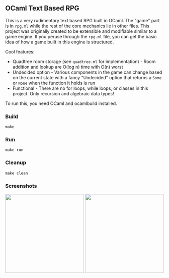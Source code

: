 ## OCaml Text Based RPG

This is a very rudimentary text based RPG built in OCaml. The "game" part is in `rpg.ml` while the rest of the core mechanics lie in other files. This project was originally created to be extensible and modifiable similar to a game engine. If you peruse through the `rpg.ml` file, you can get the basic idea of how a game built in this engine is structured.

Cool features:

* Quadtree room storage (see `quadtree.ml` for implementation) - Room addition and lookup are O(log n) time with O(n) worst
* Undecided option - Various components in the game can change based on the current state with a fancy "Undecided" option that returns a `Some` or `None` when the function it holds is run
* Functional - There are no for loops, while loops, or classes in this project. Only recursion and algebraic data types!

To run this, you need OCaml and ocamlbuild installed.

### Build

    make

### Run

    make run

### Cleanup

    make clean

### Screenshots

<img src="https://i.imgur.com/B9lzmmG.png" width="250">
<img src="https://i.imgur.com/zp8HPVc.png" width="250">
